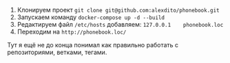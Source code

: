 1. Клонируем проект `git clone git@github.com:alexdito/phonebook.git`
2. Запускаем команду `docker-compose up -d --build`
3. Редактируем файл `/etc/hosts` добавляем: ```127.0.0.1    phonebook.loc```
4. Переходим на `http://phonebook.loc/`

Тут я ещё не до конца понимал как правильно работать с репозиториями, ветками, тегами.
